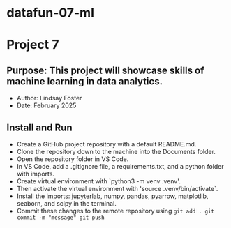 # datafun-07-ml
# Project 7
## Purpose: This project will showcase skills of machine learning in data analytics.
- Author: Lindsay Foster
- Date: February 2025

## Install and Run
- Create a GitHub project repository with a default README.md. 
- Clone the repository down to the machine into the Documents folder. 
- Open the repository folder in VS Code. 
- In VS Code, add a .gitignore file, a requirements.txt, and a python folder with imports.
- Create virtual environment with `python3 -m venv .venv'.
- Then activate the virtual environment with 'source .venv/bin/activate`.
- Install the imports: jupyterlab, numpy, pandas, pyarrow, matplotlib, seaborn, and scipy in the terminal.
- Commit these changes to the remote repository using
`git add .
git commit -m "message"
git push`